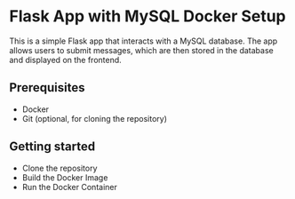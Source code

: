 # Flask App with MySQL Docker Setup

This is a simple Flask app that interacts with a MySQL database. The app allows users to submit messages, which are then stored in the database and displayed on the frontend.

## Prerequisites

* Docker
* Git (optional, for cloning the repository)

## Getting started

* Clone the repository
* Build the Docker Image
* Run the Docker Container
